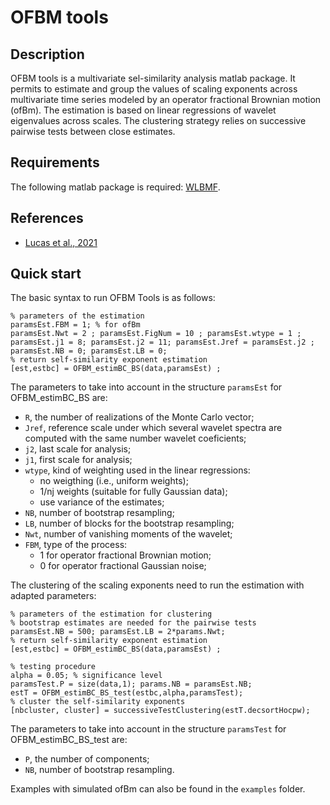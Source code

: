 OFBM tools
===

## Description
OFBM tools is a multivariate sel-similarity analysis matlab package. It permits to estimate and group the values of scaling exponents across multivariate time series modeled by an operator fractional Brownian motion (ofBm). The estimation is based on linear regressions of wavelet eigenvalues across scales. The clustering strategy relies on successive pairwise tests between close estimates.

## Requirements
The following matlab package is required: [WLBMF](https://www.irit.fr/~Herwig.Wendt/software.html).

## References
  - [Lucas et al., 2021](https://www.irit.fr/~Herwig.Wendt/data/LucasEUSIPCO2021.pdf)
  
## Quick start
The basic syntax to run OFBM Tools is as follows:

```
% parameters of the estimation
paramsEst.FBM = 1; % for ofBm
paramsEst.Nwt = 2 ; paramsEst.FigNum = 10 ; paramsEst.wtype = 1 ;
paramsEst.j1 = 8; paramsEst.j2 = 11; paramsEst.Jref = paramsEst.j2 ; 
paramsEst.NB = 0; paramsEst.LB = 0;
% return self-similarity exponent estimation
[est,estbc] = OFBM_estimBC_BS(data,paramsEst) ;
```
The parameters to take into account in the structure `paramsEst` for OFBM_estimBC_BS are:

  - `R`, the number of realizations of the Monte Carlo vector;
  - `Jref`, reference scale under which several wavelet spectra are computed with the same number wavelet coeficients;
  - `j2`, last scale for analysis;
  - `j1`, first scale for analysis;
  - `wtype`, kind of weighting used in the linear regressions:
    - no weigthing  (i.e., uniform weights);
    - 1/nj weights  (suitable for fully Gaussian data);
    - use variance of the estimates;
  - `NB`, number of bootstrap resampling;
  - `LB`, number of blocks for the bootstrap resampling;
  - `Nwt`, number of vanishing moments of the wavelet;
  - `FBM`, type of the process:
    - 1 for operator fractional Brownian motion;
    - 0 for operator fractional Gaussian noise;
    
The clustering of the scaling exponents need to run the estimation with adapted parameters:
```
% parameters of the estimation for clustering 
% bootstrap estimates are needed for the pairwise tests
paramsEst.NB = 500; paramsEst.LB = 2*params.Nwt; 
% return self-similarity exponent estimation
[est,estbc] = OFBM_estimBC_BS(data,paramsEst) ;

% testing procedure
alpha = 0.05; % significance level
paramsTest.P = size(data,1); params.NB = paramsEst.NB;
estT = OFBM_estimBC_BS_test(estbc,alpha,paramsTest);
% cluster the self-similarity exponents
[nbcluster, cluster] = successiveTestClustering(estT.decsortHocpw);
```
The parameters to take into account in the structure `paramsTest` for OFBM_estimBC_BS_test are:

  - `P`, the number of components;
  -  `NB`, number of bootstrap resampling.

Examples with simulated ofBm can also be found in the `examples` folder.
